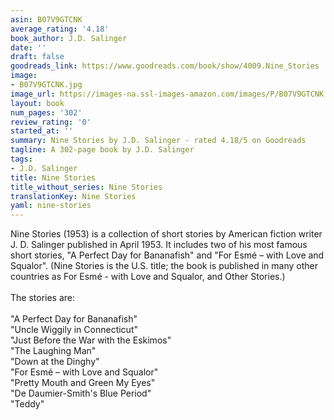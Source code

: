 ```yaml
---
asin: B07V9GTCNK
average_rating: '4.18'
book_author: J.D. Salinger
date: ''
draft: false
goodreads_link: https://www.goodreads.com/book/show/4009.Nine_Stories
image:
- B07V9GTCNK.jpg
image_url: https://images-na.ssl-images-amazon.com/images/P/B07V9GTCNK.01._SCLZZZZZZZ.jpg
layout: book
num_pages: '302'
review_rating: '0'
started_at: ''
summary: Nine Stories by J.D. Salinger - rated 4.18/5 on Goodreads
tagline: A 302-page book by J.D. Salinger
tags:
- J.D. Salinger
title: Nine Stories
title_without_series: Nine Stories
translationKey: Nine Stories
yaml: nine-stories
---
```


Nine Stories (1953) is a collection of short stories by American fiction writer J. D. Salinger published in April 1953. It includes two of his most famous short stories, "A Perfect Day for Bananafish" and "For Esmé – with Love and Squalor". (Nine Stories is the U.S. title; the book is published in many other countries as For Esmé - with Love and Squalor, and Other Stories.)<br /><br />The stories are:<br /><br />"A Perfect Day for Bananafish"<br />"Uncle Wiggily in Connecticut"<br />"Just Before the War with the Eskimos"<br />"The Laughing Man"<br />"Down at the Dinghy"<br />"For Esmé – with Love and Squalor"<br />"Pretty Mouth and Green My Eyes"<br />"De Daumier-Smith's Blue Period"<br />"Teddy"